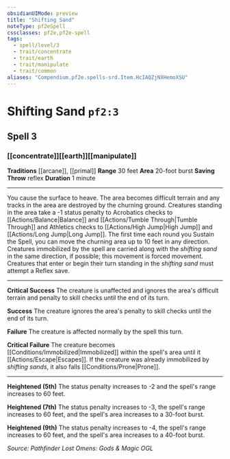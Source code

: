 ```yaml
---
obsidianUIMode: preview
title: "Shifting Sand"
noteType: pf2eSpell
cssclasses: pf2e,pf2e-spell
tags:
  - spell/level/3
  - trait/concentrate
  - trait/earth
  - trait/manipulate
  - trait/common
aliases: "Compendium.pf2e.spells-srd.Item.HcIAQZjNXHemoXSU" 
---
```

# Shifting Sand  `pf2:3`  
## Spell 3
### [[concentrate]][[earth]][[manipulate]]
**Traditions** [[arcane]], [[primal]]
**Range** 30 feet
**Area** 20-foot burst
**Saving Throw**  reflex
**Duration** 1 minute
* * * 
You cause the surface to heave. The area becomes difficult terrain and any tracks in the area are destroyed by the churning ground. Creatures standing in the area take a -1 status penalty to Acrobatics checks to [[Actions/Balance|Balance]] and [[Actions/Tumble Through|Tumble Through]] and Athletics checks to [[Actions/High Jump|High Jump]] and [[Actions/Long Jump|Long Jump]]. The first time each round you Sustain the Spell, you can move the churning area up to 10 feet in any direction. Creatures immobilized by the spell are carried along with the _shifting sand_ in the same direction, if possible; this movement is forced movement. Creatures that enter or begin their turn standing in the _shifting sand_ must attempt a Reflex save.

* * *

**Critical Success** The creature is unaffected and ignores the area's difficult terrain and penalty to skill checks until the end of its turn.

**Success** The creature ignores the area's penalty to skill checks until the end of its turn.

**Failure** The creature is affected normally by the spell this turn.

**Critical Failure** The creature becomes [[Conditions/Immobilized|Immobilized]] within the spell's area until it [[Actions/Escape|Escapes]]. If the creature was already immobilized by _shifting sands_, it also falls [[Conditions/Prone|Prone]].

* * *

**Heightened (5th)** The status penalty increases to -2 and the spell's range increases to 60 feet.

**Heightened (7th)** The status penalty increases to -3, the spell's range increases to 60 feet, and the spell's area increases to a 30-foot burst.

**Heightened (9th)** The status penalty increases to -4, the spell's range increases to 60 feet, and the spell's area increases to a 40-foot burst.

*Source: Pathfinder Lost Omens: Gods & Magic*
*OGL*
